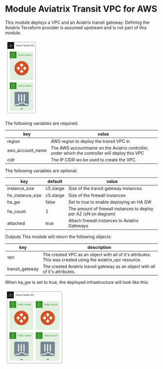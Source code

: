 # Module Aviatrix Transit VPC for AWS

This module deploys a VPC and an Aviatrix transit gateway. Defining the Aviatrix Terraform provider is assumed upstream and is not part of this module.

<img src="images/module-aviatrix-transit-firenet-vpc-for-aws-fortinet.png"  height="250">


The following variables are required:

key | value
--- | ---
region | AWS region to deploy the transit VPC in
aws_account_name | The AWS accountname on the Aviatrix controller, under which the controller will deploy this VPC
cidr | The IP CIDR wo be used to create the VPC.

The following variables are optional:

key | default | value
--- | --- | ---
instance_size | c5.xlarge | Size of the transit gateway instances
fw_instance_size | c5.xlarge | Size of the firewall instances
ha_gw | false | Set to true to enable deploying an HA GW
fw_count | 1 | The amount of firewall instances to deploy per AZ (xN on diagram)
attached | true | Attach firewall instances to Aviatrix Gateways

Outputs
This module will return the following objects:

key | description
--- | ---
vpc | The created VPC as an object with all of it's attributes. This was created using the aviatrix_vpc resource.
transit_gateway | The created Aviatrix transit gateway as an object with all of it's attributes.

When ha_gw is set to true, the deployed infrastructure will look like this:

<img src="images/module-aviatrix-transit-firenet-vpc-for-aws-fortinet-ha.png"  height="250">